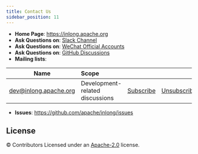 ```yaml
---
title: Contact Us
sidebar_position: 11
---
```


- **Home Page**: https://inlong.apache.org
- **Ask Questions on**: [Slack Channel](https://the-asf.slack.com/archives/C01QAG6U00L)
- **Ask Questions on**: [WeChat Official Accounts](https://inlong.apache.org/img/apache-inlong-wechat.jpg)
- **Ask Questions on**: [GitHub Discussions](https://github.com/apache/inlong/discussions)
- **Mailing lists**:

|                         Name                          | Scope                           |                                                     |                                                         |                                                                  |
|:-----------------------------------------------------:|:--------------------------------|:---------------------------------------------------:|:-------------------------------------------------------:|:----------------------------------------------------------------:|
| [dev@inlong.apache.org](mailto:dev@inlong.apache.org) | Development-related discussions | [Subscribe](mailto:dev-subscribe@inlong.apache.org) | [Unsubscribe](mailto:dev-unsubscribe@inlong.apache.org) | [Archives](http://mail-archives.apache.org/mod_mbox/inlong-dev/) |
	
- **Issues**: https://github.com/apache/inlong/issues

License
-------
© Contributors Licensed under an [Apache-2.0](https://github.com/apache/inlong/blob/master/LICENSE) license.


